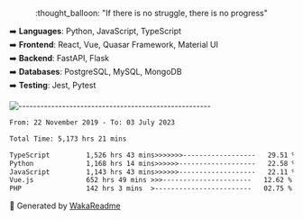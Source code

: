 <p align="center"> 
  :thought_balloon: "If there is no struggle, there is no progress"
</p>

<p align="left">
  ➡️ <strong>Languages</strong>: Python, JavaScript, TypeScript<br>
  ➡️ <strong>Frontend</strong>: React, Vue, Quasar Framework, Material UI<br>
  ➡️ <strong>Backend</strong>: FastAPI, Flask<br>
  ➡️ <strong>Databases</strong>: PostgreSQL, MySQL, MongoDB<br>
  ➡️ <strong>Testing</strong>: Jest, Pytest<br>
</p>

![-----------------------------------------------------](https://raw.githubusercontent.com/andreasbm/readme/master/assets/lines/vintage.png)

<!--START_SECTION:waka-->

```txt
From: 22 November 2019 - To: 03 July 2023

Total Time: 5,173 hrs 21 mins

TypeScript         1,526 hrs 43 mins>>>>>>>------------------   29.51 %
Python             1,168 hrs 14 mins>>>>>>-------------------   22.58 %
JavaScript         1,143 hrs 43 mins>>>>>>-------------------   22.11 %
Vue.js             652 hrs 49 mins >>>----------------------   12.62 %
PHP                142 hrs 3 mins  >------------------------   02.75 %
```

<!--END_SECTION:waka-->


🚀 Generated by [WakaReadme](https://github.com/athul/waka-readme)
